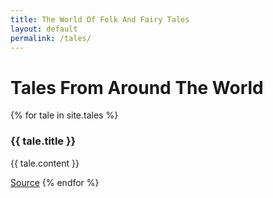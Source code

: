```yaml
---
title: The World Of Folk And Fairy Tales
layout: default
permalink: /tales/
---
```

<h1>Tales From Around The World</h1>

{% for tale in site.tales %}
  <h3>{{ tale.title }}</h3>
  <p>{{ tale.content }}</p>
  <a href="{{ tale.source }}" target="_blank">Source</a>
{% endfor %}
